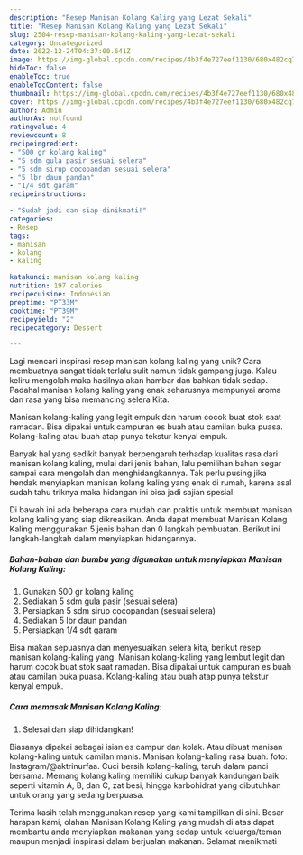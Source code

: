 ```yaml
---
description: "Resep Manisan Kolang Kaling yang Lezat Sekali"
title: "Resep Manisan Kolang Kaling yang Lezat Sekali"
slug: 2504-resep-manisan-kolang-kaling-yang-lezat-sekali
category: Uncategorized
date: 2022-12-24T04:37:00.641Z
image: https://img-global.cpcdn.com/recipes/4b3f4e727eef1130/680x482cq70/manisan-kolang-kaling-foto-resep-utama.jpg
hideToc: false
enableToc: true
enableTocContent: false
thumbnail: https://img-global.cpcdn.com/recipes/4b3f4e727eef1130/680x482cq70/manisan-kolang-kaling-foto-resep-utama.jpg
cover: https://img-global.cpcdn.com/recipes/4b3f4e727eef1130/680x482cq70/manisan-kolang-kaling-foto-resep-utama.jpg
author: Admin
authorAv: notfound
ratingvalue: 4
reviewcount: 8
recipeingredient:
- "500 gr kolang kaling"
- "5 sdm gula pasir sesuai selera"
- "5 sdm sirup cocopandan sesuai selera"
- "5 lbr daun pandan"
- "1/4 sdt garam"
recipeinstructions:

- "Sudah jadi dan siap dinikmati!"
categories:
- Resep
tags:
- manisan
- kolang
- kaling

katakunci: manisan kolang kaling 
nutrition: 197 calories
recipecuisine: Indonesian
preptime: "PT33M"
cooktime: "PT39M"
recipeyield: "2"
recipecategory: Dessert

---
```





Lagi mencari inspirasi resep manisan kolang kaling yang unik? Cara membuatnya sangat tidak terlalu sulit namun tidak gampang juga. Kalau keliru mengolah maka hasilnya akan hambar dan bahkan tidak sedap. Padahal manisan kolang kaling yang enak seharusnya mempunyai aroma dan rasa yang bisa memancing selera Kita.





Manisan kolang-kaling yang legit empuk dan harum cocok buat stok saat ramadan. Bisa dipakai untuk campuran es buah atau camilan buka puasa. Kolang-kaling atau buah atap punya tekstur kenyal empuk.

Banyak hal yang sedikit banyak berpengaruh terhadap kualitas rasa dari manisan kolang kaling, mulai dari jenis bahan, lalu pemilihan bahan segar sampai cara mengolah dan menghidangkannya. Tak perlu pusing jika hendak menyiapkan manisan kolang kaling yang enak di rumah, karena asal sudah tahu triknya maka hidangan ini bisa jadi sajian spesial.






Di bawah ini ada beberapa cara mudah dan praktis untuk membuat manisan kolang kaling yang siap dikreasikan. Anda dapat membuat Manisan Kolang Kaling menggunakan 5 jenis bahan dan 0 langkah pembuatan. Berikut ini langkah-langkah dalam menyiapkan hidangannya.

<!--inarticleads1-->

##### Bahan-bahan dan bumbu yang digunakan untuk menyiapkan Manisan Kolang Kaling:

1. Gunakan 500 gr kolang kaling
1. Sediakan 5 sdm gula pasir (sesuai selera)
1. Persiapkan 5 sdm sirup cocopandan (sesuai selera)
1. Sediakan 5 lbr daun pandan
1. Persiapkan 1/4 sdt garam


Bisa makan sepuasnya dan menyesuaikan selera kita, berikut resep manisan kolang-kaling yang. Manisan kolang-kaling yang lembut legit dan harum cocok buat stok saat ramadan. Bisa dipakai untuk campuran es buah atau camilan buka puasa. Kolang-kaling atau buah atap punya tekstur kenyal empuk. 

<!--inarticleads2-->

##### Cara memasak Manisan Kolang Kaling:


1. Selesai dan siap dihidangkan!

Biasanya dipakai sebagai isian es campur dan kolak. Atau dibuat manisan kolang-kaling untuk camilan manis. Manisan kolang-kaling rasa buah. foto: Instagram/@aktrinurfaa. Cuci bersih kolang-kaling, taruh dalam panci bersama. Memang kolang kaling memiliki cukup banyak kandungan baik seperti vitamin A, B, dan C, zat besi, hingga karbohidrat yang dibutuhkan untuk orang yang sedang berpuasa. 

Terima kasih telah menggunakan resep yang kami tampilkan di sini. Besar harapan kami, olahan Manisan Kolang Kaling yang mudah di atas dapat membantu anda menyiapkan makanan yang sedap untuk keluarga/teman maupun menjadi inspirasi dalam berjualan makanan. Selamat menikmati
